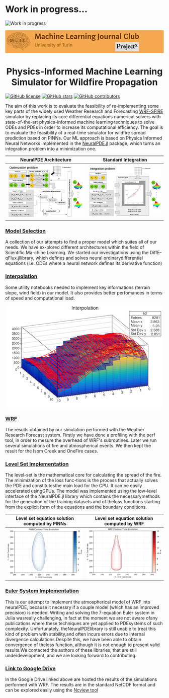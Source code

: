 # Work in progress...

 <img src="https://www.provincia.vicenza.it/immagini/work_in_porgress_.jpg/image" alt="Work in progress" width="200" height="200"> 
 


![Logo](/Support_Materials/Assets/Logo_MLJC.png)

<h1 align="center">
  Physics-Informed Machine Learning Simulator for Wildfire Propagation
</h1>

[![GitHub license](https://img.shields.io/github/license/Naereen/StrapDown.js.svg)](https://github.com/MachineLearningJournalClub/MLJC-UniTo-ProjectX-2020-public/blob/rel2/LICENSE.md)
[![GitHub stars](https://img.shields.io/github/stars/MLJC-UniTo-ProjectX-2020-public.js.svg?style=social&label=Star)](https://github.com/MachineLearningJournalClub/MLJC-UniTo-ProjectX-2020-public/stargazers)
[![GitHub contributors](https://img.shields.io/github/contributors/Naereen/StrapDown.js.svg)](https://github.com/MachineLearningJournalClub/MLJC-UniTo-ProjectX-2020-public/graphs/contributors)

The aim of this work is to evaluate the feasibility of re-implementing some key parts of the widely used Weather Research and Forecasting [WRF-SFIRE](https://github.com/openwfm/WRF-SFIRE) simulator by replacing its core differential equations numerical solvers with state-of-the-art physics-informed machine learning techniques to solve ODEs and PDEs in order to increase its computational efficiency. The goal is to evaluate the feasibility of a real-time simulator for wildfire spread prediction based on PINNs. Our ML approach is based on Physics Informed Neural Networks implemented in the [NeuralPDE.jl](https://github.com/SciML/NeuralPDE.jl) package, which turns an integration problem into a minimization one.  

NeuralPDE Architecture                           |  Standard Integration
:-----------------------------------------------:|:-------------------------:
![](/Support_Materials/Assets/architecture.png)  |  ![](/Support_Materials/Assets/integration.png)



### [Model Selection](/Model_Selection)
A collection of our attempts to find a proper model which suites all of our needs. We have ex-plored different architectures within the field of Scientific Ma-chine Learning.  We started our investigations using the DiffE-qFlux.jllibrary, which defines and solves neural ordinarydifferential equations (i.e. ODEs where a neural network defines its derivative function)

### [Interpolation](/BC_Interpolation)
Some utility notebooks needed to implement key informations (terrain slope, wind field) in our model. It also provides better perfomances in terms of speed and computational load.
<p align="center" width="200">
  <img src="/Support_Materials/Assets/interpolation.png">
</p>

### [WRF](/WRF)
The results obtained by our simulation performed with the Weather Research Forecast system. Firstly we have done a profiling with the perf tool, in order to mesure the overhead of WRF's subroutines. Later we run several simulations of fire and atmospherical events. We then kept the result for the Isom Creek and OneFire cases.

### [Level Set Implementation](/Level_Set_Implementation)
The level-set is the mathematical core for calculating the spread of the fire.  The minimization of the loss func-tions is the process that actually solves the PDE and constitutesthe  main  load  for  the  CPU.  It  can  be  easily  accelerated  usingGPUs. The  model  was  implemented  using  the  low-level  interface of   the NeuralPDE.jl library which contains the necessarymethods for the generation of the training datasets and of theloss functions starting from the explicit form of the equations and the boundary conditions.


Level set equation solution computed by PINNs                           |  Level set equation solution computed by WRF
:-----------------------------------------------:|:-------------------------:
![](/Visualizations/Level%20set%20quantitative/One%20Fire/D3_PDF/contour_pinn_one_fire_evolution.png)  |  ![](Visualizations/WRF/Time%20evolution/contour_wrf_one_fire_evolution.png)


### [Euler System Implementation](/Euler_System_Implementation)
This is our attempt to implement the atmospherical model of WRF into neuralPDE, because it necessry if a couple model (which has an improved precision) is needed. Writing and solving the 7-equation Euler system in Julia wasreally challenging,  in fact at the moment we are not aware ofany publications where these techniques are yet applied to PDEsystems of such complexity.  Unfortunately, theNeuralPDElibrary is still unable to treat this kind of problem with stability,and often incurs errors due to internal divergence calculations.Despite  this,  we  have  been  able  to  obtain  convergence  of  theloss function, although it is not enough to present valid results.We contacted the authors of these libraries, that are still underdevelopment, and we are looking forward to contributing.

### [Link to Google Drive](https://drive.google.com/drive/folders/1wUCKUyVwC0Pf-e9WlLiqOxRLF0or2D0U)
In the Google Drive linked above are hosted the results of the simulations performed with WRF. The results are in the standard NetCDF format and can be explored easily using the [Ncview tool](http://meteora.ucsd.edu/~pierce/ncview_home_page.html)





